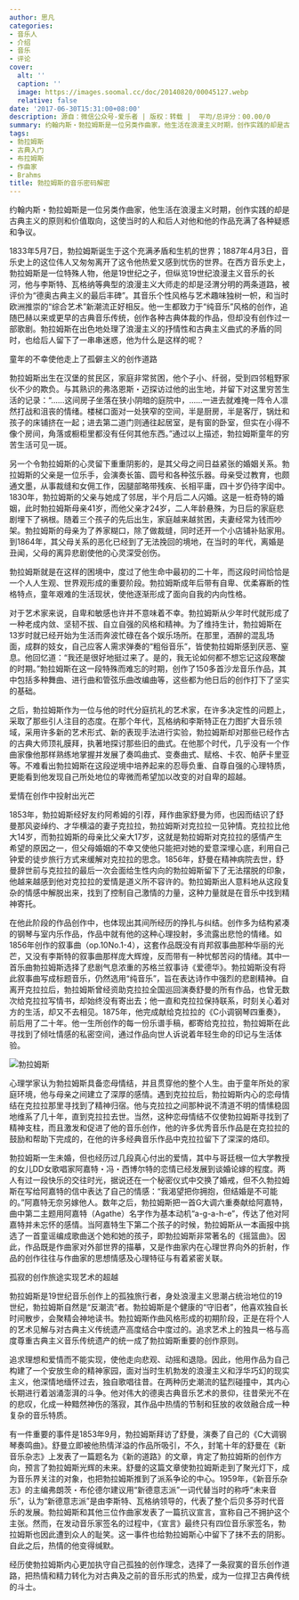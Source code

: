 ```yaml
---
author: 思凡
categories:
- 音乐人
- 介绍
- 音乐
- 评论
cover:
  alt: ''
  caption: ''
  image: https://images.soomal.cc/doc/20140820/00045127.webp
  relative: false
date: '2017-06-30T15:31:00+08:00'
description: 源自：微信公众号-爱乐者 | 版权：转载 |  平均/总评分：00.00/0
summary: 约翰内斯・勃拉姆斯是一位另类作曲家，他生活在浪漫主义时期，创作实践的却是古典主义的原则和价值取向，这使当时的人和后人对他和他的作品充满了各种疑惑和争议。
tags:
- 勃拉姆斯
- 古典入门
- 布拉姆斯
- 作曲家
- Brahms
title: 勃拉姆斯的音乐密码解密
---
```


约翰内斯・勃拉姆斯是一位另类作曲家，他生活在浪漫主义时期，创作实践的却是古典主义的原则和价值取向，这使当时的人和后人对他和他的作品充满了各种疑惑和争议。

1833年5月7日，勃拉姆斯诞生于这个充满矛盾和生机的世界；1887年4月3日，音乐史上的这位伟人又匆匆离开了这令他热爱又感到忧伤的世界。在西方音乐史上，勃拉姆斯是一位特殊人物，他是19世纪之子，但纵览19世纪浪漫主义音乐的长河，他与李斯特、瓦格纳等典型的浪漫主义大师走的却是泾渭分明的两条道路，被评价为“德奥古典主义的最后丰碑”。其音乐个性风格与艺术趣味独树一帜，和当时欧洲推崇的“综合艺术”新潮流正好相反。他一生都致力于“纯音乐”风格的创作，追随巴赫以来或更早的古典音乐传统，创作各种古典体裁的作品，但却没有创作过一部歌剧。勃拉姆斯在出色地处理了浪漫主义的抒情性和古典主义曲式的矛盾的同时，也给后人留下了一串串迷惑，他为什么是这样的呢？

童年的不幸使他走上了孤僻主义的创作道路

勃拉姆斯出生在汉堡的贫民区，家庭非常贫困，他个子小、纤弱，受到四邻粗野家伙不少的欺负。与其熟识的弗洛恩斯・迈探访过他的出生地，并留下对这里穷苦生活的记录：“……这间房子坐落在狭小阴暗的庭院中，……一进去就难掩一阵令人凛然打战和沮丧的情绪。楼梯口面对一处狭窄的空间，半是厨房，半是客厅，锅灶和孩子的床铺挤在一起；进去第二道门则通往起居室，是有窗的卧室，但实在小得不像个房间，角落或橱柜里都没有任何其他东西。”通过以上描述，勃拉姆斯童年的穷苦生活可见一斑。 

另一个令勃拉姆斯的心灵留下重重阴影的，是其父母之间日益紧张的婚姻关系。勃拉姆斯的父亲是一位乐手，会演奏长笛、圆号和各种弦乐器。母亲受过教育，也颇通文墨，从事裁缝和女佣工作，因腿部略带残疾、长相平庸，四十岁仍待字闺中。1830年，勃拉姆斯的父亲与她成了邻居，半个月后二人闪婚。这是一桩奇特的婚姻，此时勃拉姆斯母亲41岁，而他父亲才24岁，二人年龄悬殊，为日后的家庭悲剧埋下了祸根。随着三个孩子的先后出生，家庭越来越贫困，夫妻经常为钱而吵架。勃拉姆斯的母亲为了养家糊口，除了做裁缝，同时还开一个小店铺补贴家用。到1864年，其父母关系的恶化已经到了无法挽回的境地，在当时的年代，离婚是丑闻，父母的离异悲剧使他的心灵深受创伤。 

勃拉姆斯就是在这样的困境中，度过了他生命中最初的二十年，而这段时间恰恰是一个人人生观、世界观形成的重要阶段。勃拉姆斯成年后带有自卑、优柔寡断的性格特点，童年艰难的生活现状，使他逐渐形成了面向自我的内向性格。 

对于艺术家来说，自卑和敏感也许并不意味着不幸。勃拉姆斯从少年时代就形成了一种老成内敛、坚韧不拔、自立自强的风格和精神。为了维持生计，勃拉姆斯在13岁时就已经开始为生活而奔波忙碌在各个娱乐场所。在那里，酒醉的混乱场面，成群的妓女，自己应客人需求弹奏的“粗俗音乐”，皆使勃拉姆斯感到厌恶、窒息。他回忆道：“我还是很好地挺过来了。是的，我无论如何都不想忘记这段寒酸的时期。”勃拉姆斯在这一段特殊而难忘的时期，创作了150多首沙龙音乐作品，其中包括多种舞曲、进行曲和管弦乐曲改编曲等，这些都为他日后的创作打下了坚实的基础。 

之后，勃拉姆斯作为一位与他的时代分庭抗礼的艺术家，在许多决定性的问题上，采取了那些引人注目的态度。在那个年代，瓦格纳和李斯特正在力图扩大音乐领域，采用许多新的艺术形式、新的表现手法进行实验，勃拉姆斯却对那些已经作古的古典大师顶礼膜拜，执著地探讨那些旧的曲式。在他那个时代，几乎没有一个作曲家像他那样熟练地掌握并发展了奏鸣曲式、变奏曲式、赋格、卡农、帕萨卡里亚等。不难看出勃拉姆斯在这段逆境中培养起来的忍辱负重、自尊自强的心理特质，更能看到他发现自己所处地位的卑微而希望加以改变的对自卑的超越。 

爱情在创作中投射出光芒

1853年，勃拉姆斯经好友约阿希姆的引荐，拜作曲家舒曼为师，也因而结识了舒曼那风姿绰约、才华横溢的妻子克拉拉，勃拉姆斯对克拉拉一见钟情。克拉拉比他大14岁，而勃拉姆斯的母亲比父亲大17岁，这就是勃拉姆斯对克拉拉的感情产生希望的原因之一，但父母婚姻的不幸又使他只能把对她的爱意深埋心底，利用自己钟爱的徒步旅行方式来缓解对克拉拉的思念。1856年，舒曼在精神病院去世，舒曼辞世前与克拉拉的最后一次会面给生性内向的勃拉姆斯留下了无法摆脱的印象，他越来越感到他对克拉拉的爱情是道义所不容许的。勃拉姆斯出人意料地从这段复杂的情感中解脱出来，找到了控制自己激情的力量，这种力量就是在音乐中找到精神寄托。

在他此阶段的作品创作中，也体现出其间所经历的挣扎与纠结。创作多为结构紧凑的钢琴与室内乐作品，作品中就有他的这种心理投射，多流露出悲怆的情绪。如1856年创作的叙事曲（op.10No.1-4），这套作品既没有肖邦叙事曲那种华丽的光芒，又没有李斯特的叙事曲那样庞大辉煌，反而带有一种忧郁苦闷的情绪。其中一首乐曲勃拉姆斯选择了悲剧气息浓重的苏格兰叙事诗《爱德华》。勃拉姆斯没有将此叙事曲写成标题音乐，仍然选用“纯音乐”，旨在表达诗作中强烈的悲剧精神。自离开克拉拉后，勃拉姆斯曾经资助克拉拉全国巡回演奏舒曼的所有作品，也曾无数次给克拉拉写情书，却始终没有寄出去；他一直和克拉拉保持联系，时刻关心着对方的生活，却又不去相见。1875年，他完成献给克拉拉的《C小调钢琴四重奏》，前后用了二十年。他一生所创作的每一份乐谱手稿，都寄给克拉拉，勃拉姆斯在此寻找到了倾吐情感的私密空间，通过作品向世人诉说着年轻生命的印记与生活体验。 

![勃拉姆斯](https://images.soomal.cc/doc/20141217/00048048.webp)





心理学家认为勃拉姆斯具备恋母情结，并且贯穿他的整个人生。由于童年所处的家庭环境，他与母亲之间建立了深厚的感情。遇到克拉拉后，勃拉姆斯内心的恋母情结在克拉拉那里寻找到了精神归宿。他与克拉拉之间那种说不清道不明的情愫稳固地维系了几十年，直到克拉拉去世。当然，这种恋母情结不仅使勃拉姆斯寻找到了精神支柱，而且激发和促进了他的音乐创作，他的许多优秀音乐作品是在克拉拉的鼓励和帮助下完成的，在他的许多经典音乐作品中克拉拉留下了深深的烙印。 

勃拉姆斯一生未婚，但也经历过几段真心付出的爱情，其中与哥廷根一位大学教授的女儿DD女歌唱家阿嘉特・冯・西博尔特的恋情已经发展到谈婚论嫁的程度。两人有过一段快乐的交往时光，据说还在一个秘密仪式中交换了婚戒，但不久勃拉姆斯在写给阿嘉特的信中表达了自己的情感：“我渴望把你拥抱，但结婚是不可能的。”阿嘉特无奈另嫁他人。数年之后，勃拉姆斯把一首G大调六重奏献给阿嘉特，曲中第二主题用阿嘉特（Agathe）名字作为基本动机“a-g-a-h-e”，传达了他对阿嘉特并未忘怀的感情。当阿嘉特生下第二个孩子的时候，勃拉姆斯从一本画报中挑选了一首童谣编成歌曲送个她和她的孩子，即勃拉姆斯非常著名的《摇篮曲》。因此，作品既是作曲家对外部世界的描摹，又是作曲家内在心理世界向外的折射，作品的创作往往与作曲家的思想情感及心理特征与有着紧密关联。 

孤寂的创作旅途实现艺术的超越

勃拉姆斯是19世纪音乐创作上的孤独旅行者，身处浪漫主义思潮占统治地位的19世纪，勃拉姆斯自然是“反潮流”者。勃拉姆斯是个健康的“守旧者”，他喜欢独自长时间散步，会聚精会神地读书。勃拉姆斯作曲风格形成的初期阶段，正是在将个人的艺术见解与对古典主义传统遗产高度结合中度过的。追求艺术上的独具一格与高度尊重古典主义音乐传统遗产的统一成了勃拉姆斯重要的创作原则。 

追求理想和爱情而不能实现，使他走向悲观、动摇和退隐。因此，他用作品为自己构建了一个安放生命的精神家园，面对当时生机勃发的浪漫主义和浮华巧幻的现实主义，他深情地缅怀过去，独自歌唱往昔。在两种历史潮流的猛烈碰撞中，其内心长期进行着汹涌澎湃的斗争。他对伟大的德奥古典音乐艺术的景仰，往昔荣光不在的悲叹，化成一种黯然神伤的落寂，其作品中热情的节制和狂放的收敛融合成一种复杂的音乐特质。 

有一件重要的事件是1853年9月，勃拉姆斯拜访了舒曼，演奏了自己的《C大调钢琴奏鸣曲》。舒曼立即被他热情洋溢的作品所吸引，不久，封笔十年的舒曼在《新音乐杂志》上发表了一篇题名为《新的道路》的文章，肯定了勃拉姆斯的创作方向，预言了勃拉姆斯光辉的未来。舒曼的这篇文章使勃拉姆斯走到了聚光灯下，成为音乐界关注的对象，也把勃拉姆斯推到了派系争论的中心。1959年，《新音乐杂志》的主编弗朗茨・布伦德尔建议用“新德意志派”一词代替当时的称呼“未来音乐”，认为“新德意志派”是由李斯特、瓦格纳领导的，代表了整个后贝多芬时代音乐的发展。勃拉姆斯和其他三位作曲家发表了一篇抗议宣言，宣称自己不拥护这个主张。然而，在发动音乐家签名的过程中，《宣言》最终只有四位音乐家签名，勃拉姆斯也因此遭到众人的耻笑。这一事件也给勃拉姆斯心中留下了抹不去的阴影。自此之后，热情的他变得缄默。 

经历使勃拉姆斯内心更加执守自己孤独的创作理念，选择了一条寂寞的音乐创作道路，把热情和精力转化为对古典及之前的音乐形式的热爱，成为一位捍卫古典传统的斗士。